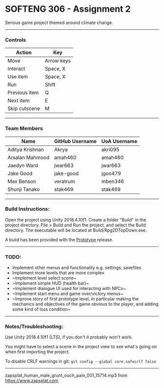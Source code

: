 # SOFTENG 306 - Assignment 2

Serious game project themed around climate change.

---

### Controls

| Action | Key |
| ---- | ---- |
| Move | Arrow keys |
| Interact | Space, X |
| Use item | Space, X |
| Run | Shift |
| Previous item | Q |
| Next item | E |
| Skip cutscene | M |

---

### Team Members

| Name | GitHub Username  | UoA Username |
| ---- | ---------------- | ------------ |
| Aditya Krishnan | Akrya | akri095 |
| Arsalan Mahmood | amah460 | amah460 |
| Jaedyn Ward | jwar663 | jwar663 |
| Jake Good | jake-good | jgoo479 |
| Max Benson | veratrum | mben346 |
| Shunji Tanako | stak469 | stak469 |

---

### Build Instructions:

Open the project using Unity 2018.4.10f1. Create a folder "Build" in the project directory. File > Build and Run the project, and select the Build directory. The executable will be located at Build/Rpg2DTopDown.exe.

A build has been provided with the [Prototype](https://github.com/veratrum/softeng306-a2/releases/tag/v0.1-prototype) release.

---

### TODO:

* Implement other menus and functionality e.g. settings, savefiles
* Implement more levels that are more complex
* ~Implement level select scene~
* ~Implement simple HUD (health bar)~
* ~Implement dialogue UI used for interacting with NPCs~
* ~Implement start menu and game over/victory menus~
* ~Improve story of first prototype level, in particular making the mechanics and objectives of the game obvious to the player, and adding some kind of loss condition~

---

### Notes/Troubleshooting:

Use Unity 2018.4.10f1 (LTS), if you don't it probably won't work.

You might have to select a scene in the project view to see what's going on when first importing the project.

To disable CRLF warnings in git: `git config --global core.safecrlf false`

---

zapsplat_human_male_grunt_ouch_pain_001_15714.mp3 from https://www.zapsplat.com.
